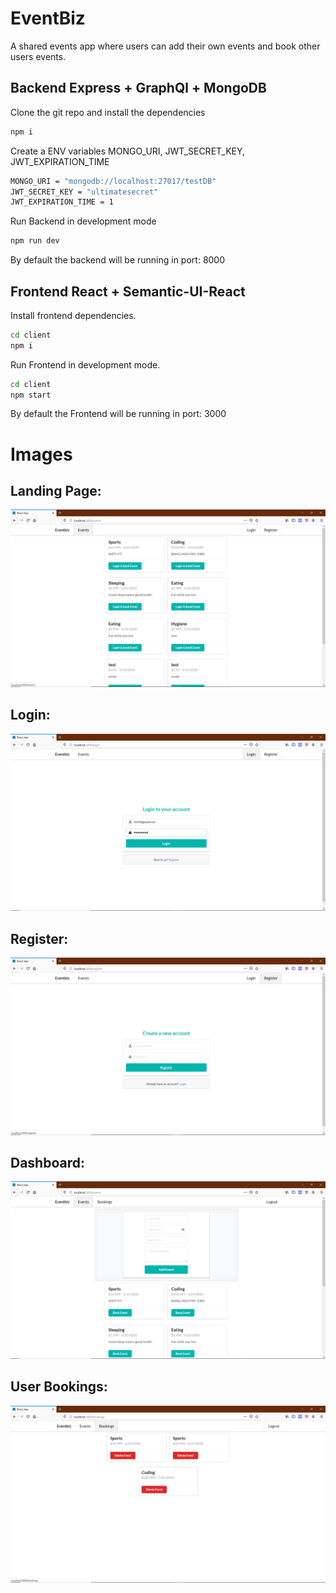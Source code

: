 # EventBiz
A shared events app where users can add their own events and book other users events.

## Backend Express + GraphQl + MongoDB
Clone the git repo and install the dependencies
```sh
npm i 
```

Create a ENV variables MONGO_URI, JWT_SECRET_KEY, JWT_EXPIRATION_TIME
```sh
MONGO_URI = "mongodb://localhost:27017/testDB"
JWT_SECRET_KEY = "ultimatesecret"
JWT_EXPIRATION_TIME = 1
```

Run Backend in development mode
```sh
npm run dev
```
By default the backend will be running in port: 8000

## Frontend React + Semantic-UI-React
Install frontend dependencies. 
```sh
cd client
npm i 
```

Run Frontend in development mode.
```sh
cd client
npm start
```

By default the Frontend will be running in port: 3000

# Images

## Landing Page:
![Landing Page](/images/events_page_unauthenticated.png)

## Login:
![Login Page](/images/login_page.png)

## Register:
![Register Page](/images/register_page.png)

## Dashboard:
![Dashboard Page](/images/add_events.png)

## User Bookings:
![User Bookings Page](/images/bookings_page.png)